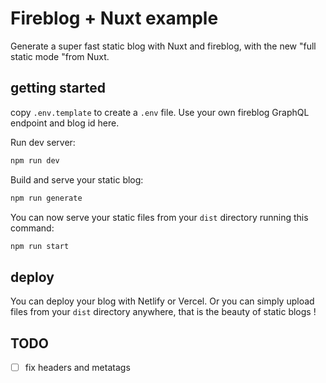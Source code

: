 # Fireblog + Nuxt example

Generate a super fast static blog with Nuxt and fireblog, with the new "full static mode "from Nuxt.

## getting started

copy `.env.template` to create a `.env` file. Use your own fireblog GraphQL endpoint and blog id here.

Run dev server:

```sh
npm run dev
```

Build and serve your static blog:

```sh
npm run generate
```

You can now serve your static files from your `dist` directory running this command:

```sh
npm run start
```

## deploy

You can deploy your blog with Netlify or Vercel. Or you can simply upload files from your `dist` directory anywhere, that is the beauty of static blogs !

## TODO

-[ ] fix headers and metatags
